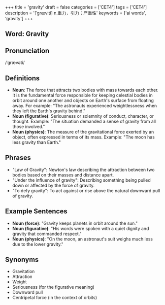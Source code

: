 +++
title = 'gravity'
draft = false
categories = ['CET4']
tags = ['CET4']
description = '[ˈgræviti] n.重力，引力；严重性'
keywords = ['ai words', 'gravity']
+++

## Word: Gravity

## Pronunciation
/ˈɡrævəti/

## Definitions
- **Noun**: The force that attracts two bodies with mass towards each other. It is the fundamental force responsible for keeping celestial bodies in orbit around one another and objects on Earth's surface from floating away. For example: "The astronauts experienced weightlessness when they left the Earth's gravity behind."
- **Noun (figurative)**: Seriousness or solemnity of conduct, character, or thought. Example: "The situation demanded a sense of gravity from all those involved."
- **Noun (physics)**: The measure of the gravitational force exerted by an object, often expressed in terms of its mass. Example: "The moon has less gravity than Earth."

## Phrases
- "Law of Gravity": Newton's law describing the attraction between two bodies based on their masses and distance apart.
- "Under the influence of gravity": Describing something being pulled down or affected by the force of gravity.
- "To defy gravity": To act against or rise above the natural downward pull of gravity.

## Example Sentences
- **Noun (force)**: "Gravity keeps planets in orbit around the sun."
- **Noun (figurative)**: "His words were spoken with a quiet dignity and gravity that commanded respect."
- **Noun (physics)**: "On the moon, an astronaut's suit weighs much less due to the lower gravity."

## Synonyms
- Gravitation
- Attraction
- Weight
- Seriousness (for the figurative meaning)
- Downward pull
- Centripetal force (in the context of orbits)
